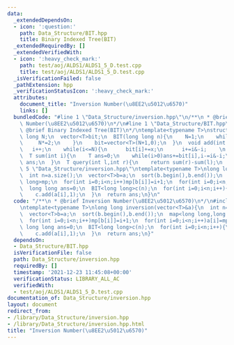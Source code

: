 ```yaml
---
data:
  _extendedDependsOn:
  - icon: ':question:'
    path: Data_Structure/BIT.hpp
    title: Binary Indexed Tree(BIT)
  _extendedRequiredBy: []
  _extendedVerifiedWith:
  - icon: ':heavy_check_mark:'
    path: test/aoj/ALDS1/ALDS1_5_D.test.cpp
    title: test/aoj/ALDS1/ALDS1_5_D.test.cpp
  _isVerificationFailed: false
  _pathExtension: hpp
  _verificationStatusIcon: ':heavy_check_mark:'
  attributes:
    document_title: "Inversion Number(\u8EE2\u5012\u6570)"
    links: []
  bundledCode: "#line 1 \"Data_Structure/inversion.hpp\"\n/**\n * @brief Inversion\
    \ Number(\u8EE2\u5012\u6570)\n*/\n#line 1 \"Data_Structure/BIT.hpp\"\n/**\n *\
    \ @brief Binary Indexed Tree(BIT)\n*/\ntemplate<typename T>\nstruct BIT{\n  long\
    \ long N;\n  vector<T>bit;\n  BIT(long long n){\n    N=1;\n    while(N<n){\n \
    \     N*=2;\n    }\n    bit=vector<T>(N+1,0);\n  }\n  void add(int i,T x){\n \
    \   i++;\n    while(i<=N){\n      bit[i]+=x;\n      i+=i&-i;    \n    }\n  }\n\
    \  T sum(int i){\n    T ans=0;\n    while(i>0)ans+=bit[i],i-=i&-i;\n    return\
    \ ans;\n  }\n  T query(int l,int r){\n    return sum(r)-sum(l);\n  }\n};\n#line\
    \ 5 \"Data_Structure/inversion.hpp\"\ntemplate<typename T>\nlong long inversion(vector<T>&a){\n\
    \  int n=a.size();\n  vector<T>b=a;\n  sort(b.begin(),b.end());\n  map<long long,long\
    \ long>mp;\n  for(int i=0;i<n;i++)mp[b[i]]=i+1;\n  for(int i=0;i<n;i++)a[i]=mp[a[i]];\n\
    \  long long ans=0;\n  BIT<long long>c(n);\n  for(int i=0;i<n;i++){\n    ans+=i-c.sum(a[i]);\n\
    \    c.add(a[i],1);\n  }\n  return ans;\n}\n"
  code: "/**\n * @brief Inversion Number(\u8EE2\u5012\u6570)\n*/\n#include\"BIT.hpp\"\
    \ntemplate<typename T>\nlong long inversion(vector<T>&a){\n  int n=a.size();\n\
    \  vector<T>b=a;\n  sort(b.begin(),b.end());\n  map<long long,long long>mp;\n\
    \  for(int i=0;i<n;i++)mp[b[i]]=i+1;\n  for(int i=0;i<n;i++)a[i]=mp[a[i]];\n \
    \ long long ans=0;\n  BIT<long long>c(n);\n  for(int i=0;i<n;i++){\n    ans+=i-c.sum(a[i]);\n\
    \    c.add(a[i],1);\n  }\n  return ans;\n}"
  dependsOn:
  - Data_Structure/BIT.hpp
  isVerificationFile: false
  path: Data_Structure/inversion.hpp
  requiredBy: []
  timestamp: '2021-12-23 11:45:08+00:00'
  verificationStatus: LIBRARY_ALL_AC
  verifiedWith:
  - test/aoj/ALDS1/ALDS1_5_D.test.cpp
documentation_of: Data_Structure/inversion.hpp
layout: document
redirect_from:
- /library/Data_Structure/inversion.hpp
- /library/Data_Structure/inversion.hpp.html
title: "Inversion Number(\u8EE2\u5012\u6570)"
---
```


